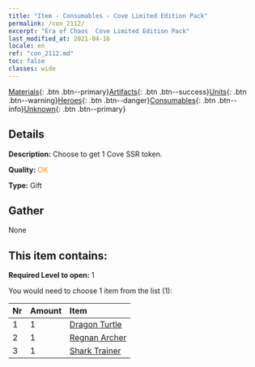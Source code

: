 ```yaml
---
title: "Item - Consumables - Cove Limited Edition Pack"
permalink: /con_2112/
excerpt: "Era of Chaos  Cove Limited Edition Pack"
last_modified_at: 2021-04-16
locale: en
ref: "con_2112.md"
toc: false
classes: wide
---
```

 [Materials](/Items/){: .btn .btn--primary}[Artifacts](/Items/Artifacts/){: .btn .btn--success}[Units](/Items/Units/){: .btn .btn--warning}[Heroes](/Items/Heroes/){: .btn .btn--danger}[Consumables](/Items/Consumables/){: .btn .btn--info}[Unknown](/Items/Unknown/){: .btn .btn--primary}

## Details
 **Description:** Choose to get 1 Cove SSR token.

 **Quality:** <span style="color: #FF8C00">OK</span>

 **Type:** Gift

## Gather

  None

## This item contains:

 **Required Level to open:** 1

 You would need to choose 1 item from the list (1):

  | Nr | Amount |     Item    |
  |:---|:-------|:------------|
  | 1 | 1 | [Dragon Turtle](/Items/unt_278/) |  | 
  | 2 | 1 | [Regnan Archer](/Items/unt_274/) |  | 
  | 3 | 1 | [Shark Trainer](/Items/unt_281/) |  | 
